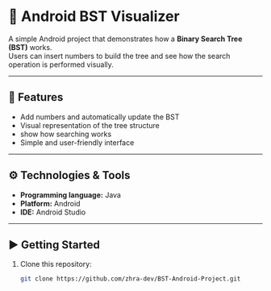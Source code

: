 # 🌳 Android BST Visualizer

A simple Android project that demonstrates how a **Binary Search Tree (BST)** works.  
Users can insert numbers to build the tree and see how the search operation is performed visually.

---

## 📱 Features
- Add numbers and automatically update the BST
- Visual representation of the tree structure
- show how searching works
- Simple and user-friendly interface

---

## ⚙️ Technologies & Tools
- **Programming language:** Java 
- **Platform:** Android
- **IDE:** Android Studio

---

## ▶️ Getting Started

1. Clone this repository:
   ```bash
   git clone https://github.com/zhra-dev/BST-Android-Project.git

